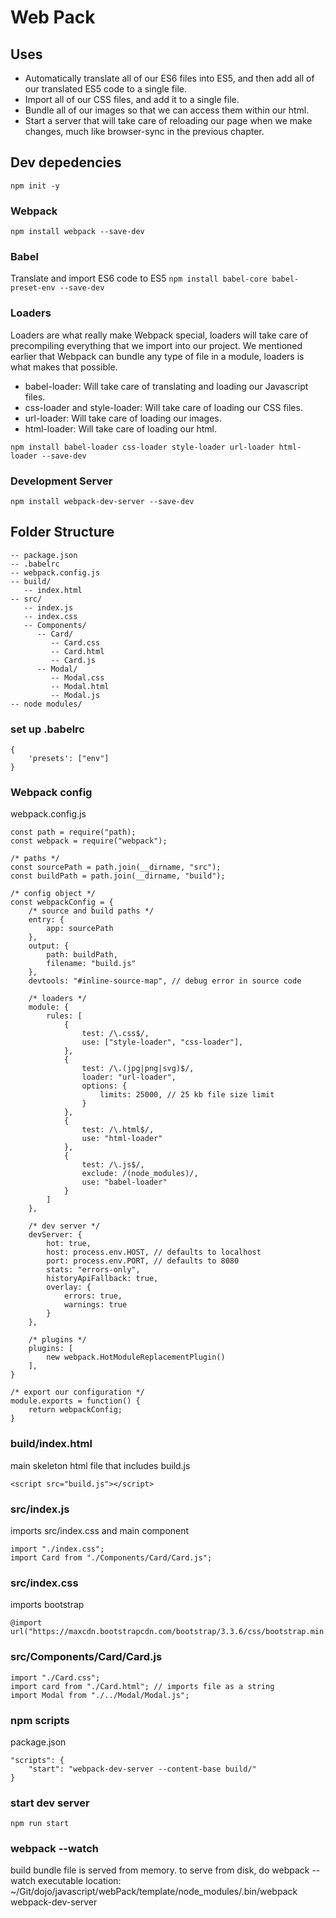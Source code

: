 # Web Pack

## Uses
* Automatically translate all of our ES6 files into ES5, and then add all of our translated ES5 code to a single file.
* Import all of our CSS files, and add it to a single file.
* Bundle all of our images so that we can access them within our html.
* Start a server that will take care of reloading our page when we make changes, much like browser-sync in the previous chapter.

## Dev depedencies

`npm init -y`

### Webpack
`npm install webpack --save-dev`

### Babel
Translate and import ES6 code to ES5
`npm install babel-core babel-preset-env --save-dev`

### Loaders
Loaders are what really make Webpack special, loaders will take care of precompiling everything that we import into our project. We mentioned earlier that Webpack can bundle any type of file in a module, loaders is what makes that possible.

* babel-loader: Will take care of translating and loading our Javascript files.
* css-loader and style-loader: Will take care of loading our CSS files.
* url-loader: Will take care of loading our images.
* html-loader: Will take care of loading our html.

`npm install babel-loader css-loader style-loader url-loader html-loader --save-dev`

### Development Server
`npm install webpack-dev-server --save-dev`

## Folder Structure
```
-- package.json
-- .babelrc
-- webpack.config.js
-- build/
   -- index.html
-- src/
   -- index.js
   -- index.css
   -- Components/
      -- Card/
         -- Card.css
         -- Card.html
         -- Card.js
      -- Modal/
         -- Modal.css
         -- Modal.html
         -- Modal.js
-- node modules/
```

### set up .babelrc
```
{
    'presets': ["env"]
}
```

### Webpack config
webpack.config.js
```
const path = require("path);
const webpack = require("webpack");

/* paths */
const sourcePath = path.join(__dirname, "src");
const buildPath = path.join(__dirname, "build");

/* config object */
const webpackConfig = {
    /* source and build paths */
    entry: {
        app: sourcePath
    },
    output: {
        path: buildPath,
        filename: "build.js"
    },
    devtools: "#inline-source-map", // debug error in source code

    /* loaders */
    module: {
        rules: [
            {
                test: /\.css$/,
                use: ["style-loader", "css-loader"],
            },
            {
                test: /\.(jpg|png|svg)$/,
                loader: "url-loader",
                options: {
                    limits: 25000, // 25 kb file size limit
                }
            },
            {
                test: /\.html$/,
                use: "html-loader"
            },
            {
                test: /\.js$/,
                exclude: /(node_modules)/,
                use: "babel-loader"
            }
        ]
    },

    /* dev server */
    devServer: {
        hot: true,
        host: process.env.HOST, // defaults to localhost
        port: process.env.PORT, // defaults to 8080
        stats: "errors-only",
        historyApiFallback: true,
        overlay: {
            errors: true,
            warnings: true
        }
    },

    /* plugins */
    plugins: [
        new webpack.HotModuleReplacementPlugin()
    ],
}

/* export our configuration */
module.exports = function() {
    return webpackConfig;
}

```

### build/index.html
main skeleton html file that includes build.js 
```
<script src="build.js"></script>
```

### src/index.js
imports src/index.css and main component
```
import "./index.css";
import Card from "./Components/Card/Card.js";

```

### src/index.css
imports bootstrap
```
@import url("https://maxcdn.bootstrapcdn.com/bootstrap/3.3.6/css/bootstrap.min.css");
```

### src/Components/Card/Card.js
```
import "./Card.css";
import card from "./Card.html"; // imports file as a string
import Modal from "./../Modal/Modal.js";
```

### npm scripts
package.json
```
"scripts": {
    "start": "webpack-dev-server --content-base build/"
}
```

### start dev server
`npm run start`

### webpack --watch
build bundle file is served from memory.  to serve from disk, do webpack --watch
executable location:
~/Git/dojo/javascript/webPack/template/node_modules/.bin/webpack
webpack-dev-server
